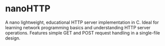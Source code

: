 # nanoHTTP
A nano lightweight, educational HTTP server implementation in C. Ideal for learning network programming basics and understanding HTTP server operations. Features simple GET and POST request handling in a single-file design.

